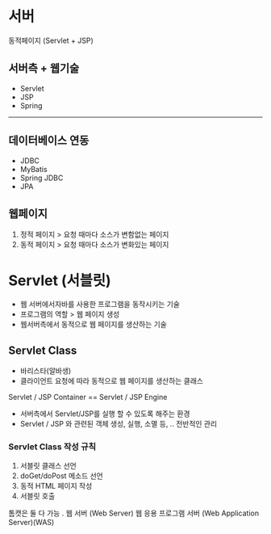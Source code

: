 # 서버
동적페이지 (Servlet + JSP)
## 서버측 + 웹기술
- Servlet
- JSP
- Spring
---

## 데이터베이스 연동
- JDBC
- MyBatis
- Spring JDBC
- JPA


## 웹페이지 
1. 정적 페이지 > 요청 때마다 소스가 변함없는 페이지
2. 동적 페이지 > 요청 때마다 소스가 변화있는 페이지



# Servlet (서블릿)
- 웹 서버에서자바를 사용한 프로그램을 동작시키는 기술
- 프로그램의 역할 > 웹 페이지 생성
- 웹서버측에서 동적으로 웹 페이지를 생산하는 기술


## Servlet Class 
- 바리스타(알바생)
- 클라이언트 요청에 따라 동적으로 웹 페이지를 생산하는 클래스 

Servlet / JSP Container \=\= Servlet / JSP Engine
- 서버측에서 Servlet/JSP를 실행 할 수 있도록 해주는 환경
- Servlet / JSP 와 관련된 객체 생성, 실행, 소멸 등, ..  전반적인 관리 
### Servlet Class 작성 규칙

1. 서블릿 클래스 선언
2. doGet/doPost 메소드 선언
3. 동적 HTML 페이지 작성
4. 서블릿 호출


톰캣은 둘 다 가능 . 
웹 서버 (Web Server)
웹 응용 프로그램 서버 (Web Application Server)(WAS)

